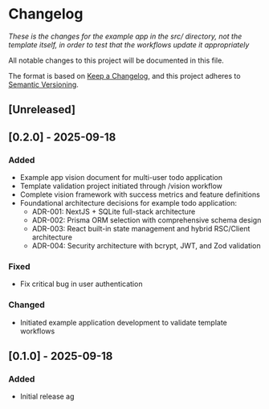 # Changelog

_These is the changes for the example app in the src/ directory, not the template itself, in order to test that the workflows update it appropriately_

All notable changes to this project will be documented in this file.

The format is based on [Keep a Changelog](https://keepachangelog.com/en/1.0.0/), and this project adheres to [Semantic Versioning](https://semver.org/spec/v2.0.0.html).

## [Unreleased]

## [0.2.0] - 2025-09-18
### Added

- Example app vision document for multi-user todo application
- Template validation project initiated through /vision workflow
- Complete vision framework with success metrics and feature definitions
- Foundational architecture decisions for example todo application:
  - ADR-001: NextJS + SQLite full-stack architecture
  - ADR-002: Prisma ORM selection with comprehensive schema design
  - ADR-003: React built-in state management and hybrid RSC/Client architecture
  - ADR-004: Security architecture with bcrypt, JWT, and Zod validation

### Fixed

- Fix critical bug in user authentication

### Changed

- Initiated example application development to validate template workflows
## [0.1.0] - 2025-09-18

### Added

- Initial release ag
